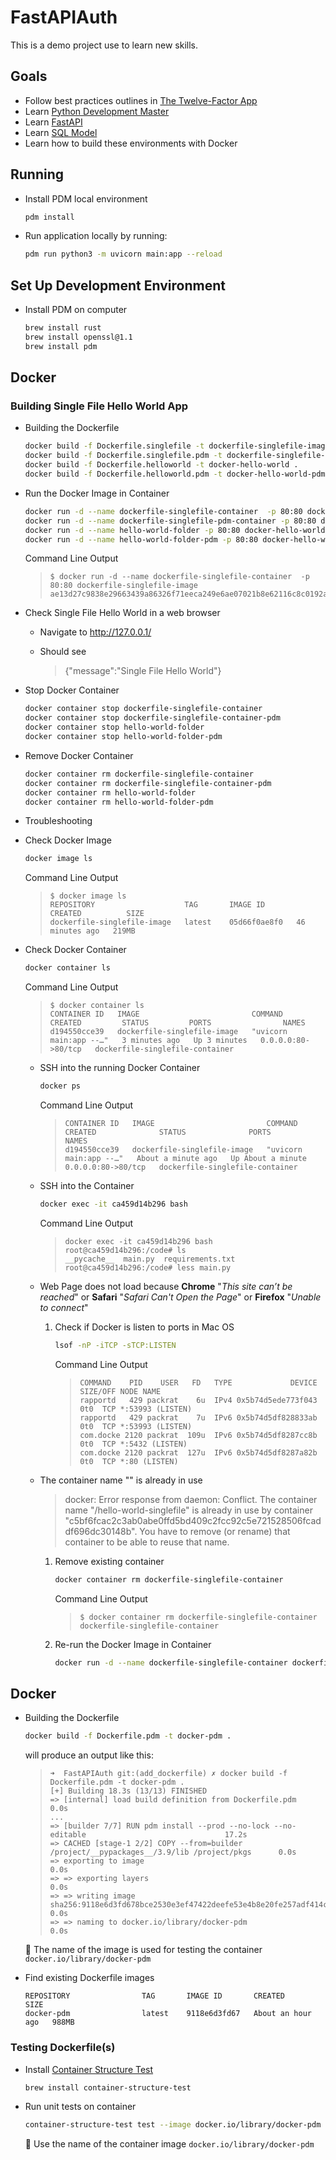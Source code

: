 # FastAPIAuth
This is a demo project use to learn new skills.

## Goals
- Follow best practices outlines in [The Twelve-Factor App](https://12factor.net/)
- Learn [Python Development Master](https://pdm.fming.dev/)
- Learn [FastAPI](https://fastapi.tiangolo.com/)
- Learn [SQL Model](https://sqlmodel.tiangolo.com/)
- Learn how to build these environments with Docker

## Running
- Install PDM local environment

  ```sh
  pdm install
  ```

- Run application locally by running:

  ```sh
  pdm run python3 -m uvicorn main:app --reload
  ```

## Set Up Development Environment

- Install PDM on computer

  ```sh
  brew install rust
  brew install openssl@1.1
  brew install pdm
  ```

## Docker

### Building Single File Hello World App

- Building the Dockerfile

  ```sh
  docker build -f Dockerfile.singlefile -t dockerfile-singlefile-image .
  docker build -f Dockerfile.singlefile.pdm -t dockerfile-singlefile-pdm-image .
  docker build -f Dockerfile.helloworld -t docker-hello-world .
  docker build -f Dockerfile.helloworld.pdm -t docker-hello-world-pdm .
  ```

- Run the Docker Image in Container

  ```sh
  docker run -d --name dockerfile-singlefile-container  -p 80:80 dockerfile-singlefile-image
  docker run -d --name dockerfile-singlefile-pdm-container -p 80:80 dockerfile-singlefile-pdm-image
  docker run -d --name hello-world-folder -p 80:80 docker-hello-world
  docker run -d --name hello-world-folder-pdm -p 80:80 docker-hello-world-pdm
  ```

  Command Line Output

    >```
    >$ docker run -d --name dockerfile-singlefile-container  -p 80:80 dockerfile-singlefile-image
    >ae13d27c9838e29663439a86326f71eeca249e6ae07021b8e62116c8c0192a9d
    >```

- Check Single File Hello World in a web browser

  - Navigate to http://127.0.0.1/

  - Should see

    >{"message":"Single File Hello World"}

- Stop Docker Container

  ```sh
  docker container stop dockerfile-singlefile-container
  docker container stop dockerfile-singlefile-container-pdm
  docker container stop hello-world-folder
  docker container stop hello-world-folder-pdm
  ```

- Remove Docker Container

  ```sh
  docker container rm dockerfile-singlefile-container
  docker container rm dockerfile-singlefile-container-pdm
  docker container rm hello-world-folder
  docker container rm hello-world-folder-pdm
  ```

- Troubleshooting

- Check Docker Image

  ```sh
  docker image ls
  ```

  Command Line Output

    >```
    >$ docker image ls
    >REPOSITORY                    TAG       IMAGE ID       CREATED          SIZE
    >dockerfile-singlefile-image   latest    05d66f0ae8f0   46 minutes ago   219MB
    >```

- Check Docker Container

  ```sh
  docker container ls
  ```

  Command Line Output

    >```
    >$ docker container ls
    >CONTAINER ID   IMAGE                         COMMAND                  CREATED         STATUS         PORTS                NAMES
    >d194550cce39   dockerfile-singlefile-image   "uvicorn main:app --…"   3 minutes ago   Up 3 minutes   0.0.0.0:80->80/tcp   dockerfile-singlefile-container
    >```

  - SSH into the running Docker Container

    ```sh
    docker ps
    ```

    Command Line Output

    >```docker ps
    >CONTAINER ID   IMAGE                         COMMAND                  CREATED              STATUS              PORTS                NAMES
    >d194550cce39   dockerfile-singlefile-image   "uvicorn main:app --…"   About a minute ago   Up About a minute   0.0.0.0:80->80/tcp   dockerfile-singlefile-container
    >```

  - SSH into the Container

    ```sh
    docker exec -it ca459d14b296 bash
    ```

    Command Line Output

    >```
    >docker exec -it ca459d14b296 bash
    >root@ca459d14b296:/code# ls
    >__pycache__  main.py  requirements.txt
    >root@ca459d14b296:/code# less main.py 
    >```


  - Web Page does not load because **Chrome** "_This site can’t be reached_" or **Safari** "_Safari Can't Open the Page_" or **Firefox** "_Unable to connect_"

    1. Check if Docker is listen to ports in Mac OS

       ```sh
       lsof -nP -iTCP -sTCP:LISTEN
       ```

       Command Line Output

        >```
        >COMMAND    PID    USER   FD   TYPE             DEVICE SIZE/OFF NODE NAME
        >rapportd   429 packrat    6u  IPv4 0x5b74d5ede773f043      0t0  TCP *:53993 (LISTEN)
        >rapportd   429 packrat    7u  IPv6 0x5b74d5df828833ab      0t0  TCP *:53993 (LISTEN)
        >com.docke 2120 packrat  109u  IPv6 0x5b74d5df8287cc8b      0t0  TCP *:5432 (LISTEN)
        >com.docke 2120 packrat  127u  IPv6 0x5b74d5df8287a82b      0t0  TCP *:80 (LISTEN)
        >```


  - The container name "<container>" is already in use

    >docker: Error response from daemon: Conflict. The container name "/hello-world-singlefile" is already in use by container "c5bf6fcac2c3ab0abe0ffd5bd409c2fcc92c5e721528506fcaddf696dc30148b". You have to remove (or rename) that container to be able to reuse that name.

    1. Remove existing container

       ```sh
       docker container rm dockerfile-singlefile-container
       ```

       Command Line Output

        >```
        >$ docker container rm dockerfile-singlefile-container
        >dockerfile-singlefile-container
        >```

    2. Re-run the Docker Image in Container

        ```sh
        docker run -d --name dockerfile-singlefile-container dockerfile-singlefile-image
        ```

## Docker

- Building the Dockerfile

  ```sh
  docker build -f Dockerfile.pdm -t docker-pdm .
  ```

  will produce an output like this:

  >```
  >➜  FastAPIAuth git:(add_dockerfile) ✗ docker build -f Dockerfile.pdm -t docker-pdm .
  >[+] Building 18.3s (13/13) FINISHED                                                   
  > => [internal] load build definition from Dockerfile.pdm                                        0.0s
  > ...
  > => [builder 7/7] RUN pdm install --prod --no-lock --no-editable                               17.2s
  > => CACHED [stage-1 2/2] COPY --from=builder /project/__pypackages__/3.9/lib /project/pkgs      0.0s 
  > => exporting to image                                                                          0.0s 
  > => => exporting layers                                                                         0.0s 
  > => => writing image sha256:9118e6d3fd678bce2530e3ef47422deefe53e4b8e20fe257adf414cf0d627edb    0.0s 
  > => => naming to docker.io/library/docker-pdm                                                   0.0s 
  >```

  🔑 The name of the image is used for testing the container `docker.io/library/docker-pdm`

- Find existing Dockerfile images

  ```docker image ls
  REPOSITORY                TAG       IMAGE ID       CREATED             SIZE
  docker-pdm                latest    9118e6d3fd67   About an hour ago   988MB
  ```

### Testing Dockerfile(s)

- Install [Container Structure Test](https://github.com/GoogleContainerTools/container-structure-test)

  ```sh
  brew install container-structure-test
  ```

- Run unit tests on container

  ```sh
  container-structure-test test --image docker.io/library/docker-pdm --config unit-test-dockerfile-pdm.yaml
  ```

  🔑 Use the name of the container image `docker.io/library/docker-pdm`
